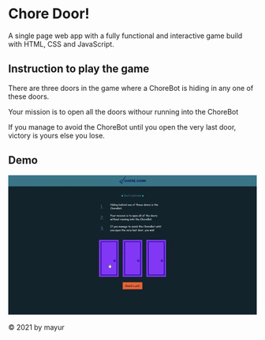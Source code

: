 <h1>Chore Door!</h1>
<p>A single page web app with a fully functional and interactive game build with HTML, CSS and JavaScript.</p>

<h2>Instruction to play the game</h2>
<p>There are three doors in the game where a ChoreBot is hiding in any one of these doors.</p> 
<p>Your mission is to open all the doors withour running into the ChoreBot</p>
<p>If you manage to avoid the ChoreBot until you open the very last door, victory is yours else you lose.</p>

<h2>Demo</h2>
<img src="demo.gif"/>

<footer>
<p>&copy; 2021 by mayur</p>
</footer>